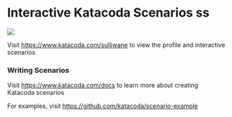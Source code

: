 # Interactive Katacoda Scenarios ss

[![](http://shields.katacoda.com/katacoda/sulliwane/count.svg)](https://www.katacoda.com/sulliwane "Get your profile on Katacoda.com")

Visit https://www.katacoda.com/sulliwane to view the profile and interactive scenarios

### Writing Scenarios
Visit https://www.katacoda.com/docs to learn more about creating Katacoda scenarios

For examples, visit https://github.com/katacoda/scenario-example

